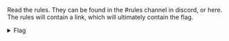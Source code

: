 Read the rules. They can be found in the #rules channel in discord, or here. The rules will contain a link, which will ultimately contain the flag.

<details>
<summary>Flag</summary>

`scriptCTF{600D_1ucK_5011D3r1}`

</details>


